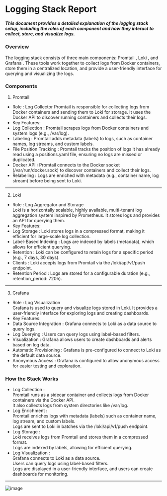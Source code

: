 # Logging Stack Report
##### This document provides a detailed explanation of the logging stack setup, including the roles of each component and how they interact to collect, store, and visualize logs.

### Overview
The logging stack consists of three main components: Promtail , Loki , and Grafana . These tools work together to collect logs from Docker containers, store them in a centralized location, and provide a user-friendly interface for querying and visualizing the logs.

### Components
1. Promtail  
 - Role : Log Collector
Promtail is responsible for collecting logs from Docker containers and sending them to Loki for storage. It uses the Docker API to discover running containers and collects their logs.  
 - Key Features:  
 - Log Collection : Promtail scrapes logs from Docker containers and system logs (e.g., /var/log).  
 - Labeling : Promtail adds metadata (labels) to logs, such as container names, log streams, and custom labels.  
 - File Position Tracking : Promtail tracks the position of logs it has already read using a positions.yaml file, ensuring no logs are missed or duplicated.  
 - Docker API : Promtail connects to the Docker socket (/var/run/docker.sock) to discover containers and collect their logs.  
 - Relabeling : Logs are enriched with metadata (e.g., container name, log stream) before being sent to Loki.

---

2. Loki  
 - Role : Log Aggregator and Storage  
Loki is a horizontally scalable, highly available, multi-tenant log aggregation system inspired by Prometheus. It stores logs and provides an API for querying them.  
 - Key Features:
 - Log Storage : Loki stores logs in a compressed format, making it efficient for large-scale log collection.
 - Label-Based Indexing : Logs are indexed by labels (metadata), which allows for efficient querying.
 - Retention : Loki can be configured to retain logs for a specific period (e.g., 7 days, 30 days).
 - Clients : Loki accepts logs from Promtail via the /loki/api/v1/push endpoint.
 - Retention Period : Logs are stored for a configurable duration (e.g., retention_period: 720h).

---

3. Grafana  
 - Role : Log Visualization  
Grafana is used to query and visualize logs stored in Loki. It provides a user-friendly interface for exploring logs and creating dashboards.  
 - Key Features:  
 - Data Source Integration : Grafana connects to Loki as a data source to query logs.  
 - Log Querying : Users can query logs using label-based filters.  
 - Visualization : Grafana allows users to create dashboards and alerts based on log data.  
 - Automatic Provisioning : Grafana is pre-configured to connect to Loki as the default data source.  
 - Anonymous Access : Grafana is configured to allow anonymous access for easier testing and exploration.

### How the Stack Works  
 - Log Collection :  
Promtail runs as a sidecar container and collects logs from Docker containers via the Docker API.  
It also collects logs from system directories like /var/log.  
 - Log Enrichment :  
Promtail enriches logs with metadata (labels) such as container name, log stream, and custom labels.  
Logs are sent to Loki in batches via the /loki/api/v1/push endpoint.  
 - Log Storage :  
Loki receives logs from Promtail and stores them in a compressed format.  
Logs are indexed by labels, allowing for efficient querying.  
 - Log Visualization :  
Grafana connects to Loki as a data source.  
Users can query logs using label-based filters.  
Logs are displayed in a user-friendly interface, and users can create dashboards for monitoring.

---

![image](https://github.com/UTKANOS-RIBA/S25-core-course-labs/Lab7/monitoring/image.png)
